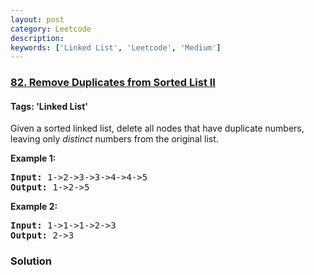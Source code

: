 ```yaml
---
layout: post
category: Leetcode
description: 
keywords: ['Linked List', 'Leetcode', 'Medium']
---
```

### [82. Remove Duplicates from Sorted List II](https://leetcode.com/problems/remove-duplicates-from-sorted-list-ii)

#### Tags: 'Linked List'

<div class="content__u3I1 question-content__JfgR"><div><p>Given a sorted linked list, delete all nodes that have duplicate numbers, leaving only <em>distinct</em> numbers from the original list.</p>
<p><strong>Example 1:</strong></p>
<pre><strong>Input:</strong> 1-&gt;2-&gt;3-&gt;3-&gt;4-&gt;4-&gt;5
<strong>Output:</strong> 1-&gt;2-&gt;5
</pre>
<p><strong>Example 2:</strong></p>
<pre><strong>Input:</strong> 1-&gt;1-&gt;1-&gt;2-&gt;3
<strong>Output:</strong> 2-&gt;3
</pre>
</div></div>

### Solution
